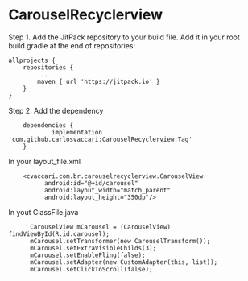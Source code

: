 # CarouselRecyclerview

Step 1. Add the JitPack repository to your build file. Add it in your root build.gradle at the end of repositories:

	allprojects {
		repositories {
			...
			maven { url 'https://jitpack.io' }
		}
	}
  
Step 2. Add the dependency
```
	dependencies {
	        implementation 'com.github.carlosvaccari:CarouselRecyclerview:Tag'
	}
```
  
  In your layout_file.xml
```  
    <cvaccari.com.br.carouselrecyclerview.CarouselView
          android:id="@+id/carousel"
          android:layout_width="match_parent"
          android:layout_height="350dp"/>
 ```
 
  In yout ClassFile.java
  ```
        CarouselView mCarousel = (CarouselView) findViewById(R.id.carousel);
        mCarousel.setTransformer(new CarouselTransform());
        mCarousel.setExtraVisibleChilds(3);
        mCarousel.setEnableFling(false);
        mCarousel.setAdapter(new CustomAdapter(this, list));
        mCarousel.setClickToScroll(false);
```
